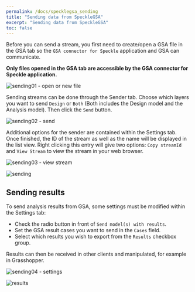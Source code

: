 ```yaml
---
permalink: /docs/specklegsa_sending
title: "Sending data from SpeckleGSA"
excerpt: "Sending data from SpeckleGSA"
toc: false
---
```

Before you can send a stream, you first need to create/open a GSA file in the GSA tab so the `GSA connector for Speckle` application and GSA can communicate.

**Only files opened in the GSA tab are accessible by the GSA connector for Speckle application.**

![sending01 - open or new file]({{site.baseurl}}/assets/images/quick_start/sending01.png)

Sending streams can be done through the Sender tab. Choose which layers you want to send `Design` or `Both` (Both includes the Design model and the Analysis model). Then click the `Send` button.

![sending02 - send]({{site.baseurl}}/assets/images/quick_start/sending02.png)

Additional options for the sender are contained within the Settings tab. Once finished, the ID of the stream as well as the name will be displayed in the list view. Right clicking this entry will give two options: `Copy streamId` and `View Stream` to view the stream in your web browser.

![sending03 - view stream]({{site.baseurl}}/assets/images/quick_start/sending03.png)

![sending]({{site.baseurl}}/assets/images/quick_start/sending.gif)


## Sending results

To send analysis results from GSA, some settings must be modified within the Settings tab:
- Check the radio button in front of `Send model(s) with results`.
- Set the GSA result cases you want to send in the `Cases` field.
- Select which results you wish to export from the `Results` checkbox group.

Results can then be received in other clients and manipulated, for example in Grasshopper.

![sending04 - settings]({{site.baseurl}}/assets/images/quick_start/sending04.png)

![results]({{site.baseurl}}/assets/images/quick_start/results.gif)